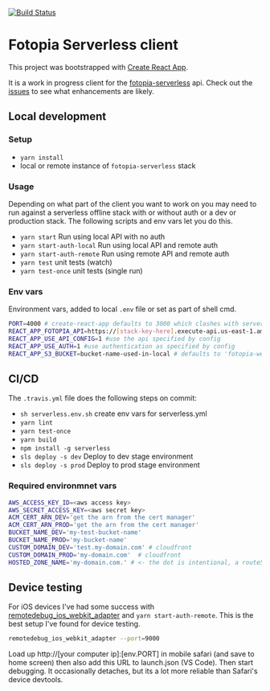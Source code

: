 [![Build Status](https://travis-ci.org/mbudm/fotopia-serverless-client.svg?branch=master)](https://travis-ci.org/mbudm/fotopia-serverless-client)
# Fotopia Serverless client

This project was bootstrapped with [Create React App](https://github.com/facebookincubator/create-react-app).

It is a work in progress client for the [fotopia-serverless](https://travis-ci.org/mbudm/fotopia-serverless) api. Check out the [issues](https://github.com/mbudm/fotopia-serverless-client/issues) to see what enhancements are likely.

## Local development
### Setup

- `yarn install`
- local or remote instance of `fotopia-serverless` stack

### Usage
Depending on what part of the client you want to work on you may need to run against a serverless offline stack with or without auth or a dev or production stack. The following scripts and env vars let you do this.

- `yarn start` Run using local API with no auth
- `yarn start-auth-local` Run using local API and remote auth
- `yarn start-auth-remote` Run using remote API and remote auth
- `yarn test` unit tests (watch)
- `yarn test-once` unit tests (single run)

### Env vars
Environment vars, added to local `.env` file or set as part of shell cmd.
```sh
PORT=4000 # create-react-app defaults to 3000 which clashes with serverless-offline
REACT_APP_FOTOPIA_API=https://[stack-key-here].execute-api.us-east-1.amazonaws.com/prod/ # point to a deployed fotopia-serverless stack
REACT_APP_USE_API_CONFIG=1 #use the api specified by config
REACT_APP_USE_AUTH=1 #use authentication as specified by config
REACT_APP_S3_BUCKET=bucket-name-used-in-local # defaults to 'fotopia-web-app-none-dev' - so if you are using defaults in fotopia-serverless sls offline bucket this is not needed, 
```

## CI/CD
The `.travis.yml` file does the following steps on commit:

- `sh serverless.env.sh` create env vars for serverless.yml
- `yarn lint`
- `yarn test-once`
- `yarn build`
- `npm install -g serverless`
- `sls deploy -s dev` Deploy to dev stage environment
- `sls deploy -s prod` Deploy to prod stage environment

### Required environmnet vars
```sh
AWS_ACCESS_KEY_ID=<aws access key>
AWS_SECRET_ACCESS_KEY=<aws secret key> 
ACM_CERT_ARN_DEV='get the arn from the cert manager'
ACM_CERT_ARN_PROD='get the arn from the cert manager'
BUCKET_NAME_DEV='my-test-bucket-name'
BUCKET_NAME_PROD='my-bucket-name'
CUSTOM_DOMAIN_DEV='test.my-domain.com' # cloudfront
CUSTOM_DOMAIN_PROD='my-domain.com'  # cloudfront
HOSTED_ZONE_NAME='my-domain.com.' # <- the dot is intentional, a route53 requirement
```
## Device testing

For iOS devices I've had some success with [remotedebug_ios_webkit_adapter](https://github.com/RemoteDebug/remotedebug-ios-webkit-adapter) and `yarn start-auth-remote`. This is the best setup I've found for device testing.

```sh
remotedebug_ios_webkit_adapter --port=9000
```
Load up http://[your computer ip]:[env.PORT] in mobile safari (and save to home screen) then also add this URL to launch.json (VS Code). Then start debugging. It occasionally detaches, but its a lot more reliable than Safari's device devtools.
